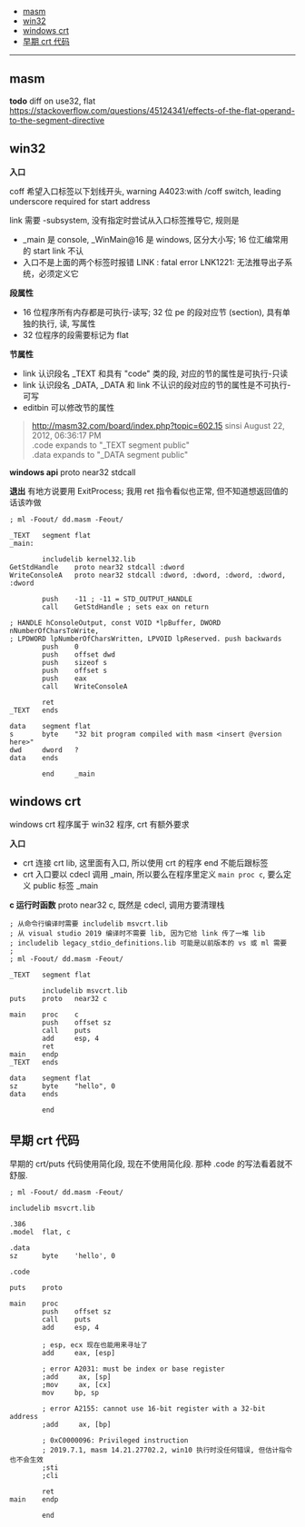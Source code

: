 
- [masm](#masm)
- [win32](#win32)
- [windows crt](#windows-crt)
- [早期 crt 代码](#早期-crt-代码)

---

## masm

**todo** diff on use32, flat<br>
https://stackoverflow.com/questions/45124341/effects-of-the-flat-operand-to-the-segment-directive




## win32

**入口**

coff 希望入口标签以下划线开头, warning A4023:with /coff switch, leading underscore required for start address

link 需要 -subsystem, 没有指定时尝试从入口标签推导它, 规则是

- _main 是 console, _WinMain@16 是 windows, 区分大小写; 16 位汇编常用的 start link 不认
- 入口不是上面的两个标签时报错 LINK : fatal error LNK1221: 无法推导出子系统，必须定义它

**段属性**

- 16 位程序所有内存都是可执行-读写; 32 位 pe 的段对应节 (section), 具有单独的执行, 读, 写属性
- 32 位程序的段需要标记为 flat

**节属性**

- link 认识段名 _TEXT 和具有 "code" 类的段, 对应的节的属性是可执行-只读
- link 认识段名 _DATA, _DATA 和 link 不认识的段对应的节的属性是不可执行-可写
- editbin 可以修改节的属性

> http://masm32.com/board/index.php?topic=602.15 sinsi August 22, 2012, 06:36:17 PM<br>
> .code expands to "_TEXT segment public"<br>
> .data expands to "_DATA segment public"<br>

**windows api** proto near32 stdcall

**退出** 有地方说要用 ExitProcess; 我用 ret 指令看似也正常, 但不知道想返回值的话该咋做

```
; ml -Foout/ dd.masm -Feout/

_TEXT   segment flat
_main:

        includelib kernel32.lib
GetStdHandle    proto near32 stdcall :dword
WriteConsoleA   proto near32 stdcall :dword, :dword, :dword, :dword, :dword

        push    -11 ; -11 = STD_OUTPUT_HANDLE
        call    GetStdHandle ; sets eax on return

; HANDLE hConsoleOutput, const VOID *lpBuffer, DWORD nNumberOfCharsToWrite,
; LPDWORD lpNumberOfCharsWritten, LPVOID lpReserved. push backwards
        push    0
        push    offset dwd
        push    sizeof s
        push    offset s
        push    eax
        call    WriteConsoleA

        ret
_TEXT   ends

data    segment flat
s       byte    "32 bit program compiled with masm <insert @version here>"
dwd     dword   ?
data    ends

        end     _main
```

## windows crt

windows crt 程序属于 win32 程序, crt 有额外要求

**入口**

- crt 连接 crt lib, 这里面有入口, 所以使用 crt 的程序 end 不能后跟标签
- crt 入口要以 cdecl 调用 _main, 所以要么在程序里定义 `main proc c`, 要么定义 public 标签 _main

**c 运行时函数** proto near32 c, 既然是 cdecl, 调用方要清理栈

```
; 从命令行编译时需要 includelib msvcrt.lib
; 从 visual studio 2019 编译时不需要 lib, 因为它给 link 传了一堆 lib
; includelib legacy_stdio_definitions.lib 可能是以前版本的 vs 或 ml 需要
;
; ml -Foout/ dd.masm -Feout/

_TEXT   segment flat

        includelib msvcrt.lib
puts    proto   near32 c

main    proc    c
        push    offset sz
        call    puts
        add     esp, 4
        ret
main    endp
_TEXT   ends

data    segment flat
sz      byte    "hello", 0
data    ends

        end
```

## 早期 crt 代码

早期的 crt/puts 代码使用简化段, 现在不使用简化段. 那种 .code 的写法看着就不舒服.

```
; ml -Foout/ dd.masm -Feout/

includelib msvcrt.lib

.386
.model  flat, c

.data
sz      byte    'hello', 0

.code

puts    proto

main    proc
        push    offset sz
        call    puts
        add     esp, 4

        ; esp, ecx 现在也能用来寻址了
        add     eax, [esp]

        ; error A2031: must be index or base register
        ;add     ax, [sp]
        ;mov     ax, [cx]
        mov     bp, sp

        ; error A2155: cannot use 16-bit register with a 32-bit address
        ;add     ax, [bp]

        ; 0xC0000096: Privileged instruction
        ; 2019.7.1, masm 14.21.27702.2, win10 执行时没任何错误, 但估计指令也不会生效
        ;sti
        ;cli

        ret
main    endp

        end
```






